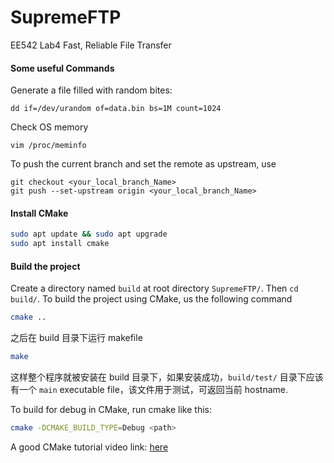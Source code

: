 # SupremeFTP

EE542 Lab4  Fast, Reliable File Transfer


#### Some useful Commands
Generate a file filled with random bites:
```
dd if=/dev/urandom of=data.bin bs=1M count=1024
```
Check OS memory
```
vim /proc/meminfo
```

To push the current branch and set the remote as upstream, use
```git
git checkout <your_local_branch_Name>
git push --set-upstream origin <your_local_branch_Name>
```

#### Install CMake

```bash
sudo apt update && sudo apt upgrade
sudo apt install cmake
```



#### Build the project

Create a directory named `build` at root directory `SupremeFTP/`.  Then `cd build/`. To build the project using CMake, us the following command

```bash
cmake ..
```

 之后在 build 目录下运行 makefile

```bash
make
```
这样整个程序就被安装在 build 目录下，如果安装成功，`build/test/` 目录下应该有一个 `main` executable file，该文件用于测试，可返回当前 hostname.

To build for debug in CMake, run cmake like this:
```bash
cmake -DCMAKE_BUILD_TYPE=Debug <path>
```

A good CMake tutorial video link:  [here](https://youtu.be/AJRGU_XgVMQ)
